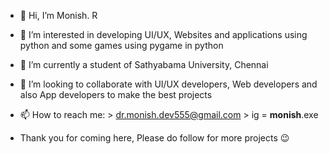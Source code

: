 - 👋 Hi, I’m Monish. R
- 👀 I’m interested in developing UI/UX, Websites and applications using python and some games using pygame in python 
- 🌱 I’m currently a student of Sathyabama University, Chennai
- 💞️ I’m looking to collaborate with UI/UX developers, Web developers and also App developers to make the best projects
- 📫 How to reach me: 
          > dr.monish.dev555@gmail.com
          > ig = __monish__.exe

- Thank you for coming here, Please do follow for more projects 😉 


<!---
coder-monishr/coder-monishr is a ✨ special ✨ repository because its `README.md` (this file) appears on your GitHub profile.
You can click the Preview link to take a look at your changes.
--->
